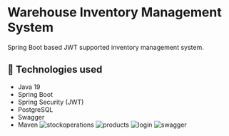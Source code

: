 # Warehouse Inventory Management System

Spring Boot based JWT supported inventory management system.

## 🔧 Technologies used

- Java 19
- Spring Boot
- Spring Security (JWT)
- PostgreSQL
- Swagger
- Maven
![stockoperations](https://github.com/user-attachments/assets/272605a5-5267-405d-aa18-da25525578d9)
![products](https://github.com/user-attachments/assets/b6cbb46f-11ea-4be7-90e4-cdf3c7f819ab)
![login](https://github.com/user-attachments/assets/a404311d-2bad-4d29-b428-e2b457f086b8)
![swagger](https://github.com/user-attachments/assets/4fde8c1f-c649-4d2c-adb1-befa9f67f652)
